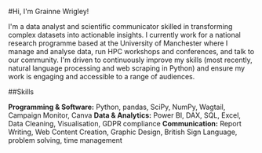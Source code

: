 #Hi, I'm Grainne Wrigley!

I'm a data analyst and scientific communicator skilled in transforming complex datasets into actionable insights. 
I currently work for a national research programme based at the University of Manchester where I manage and analyse data, run HPC workshops and conferences, and talk to our community.
I'm driven to continuously improve my skills (most recently, natural language processing and web scraping in Python) and ensure my work is engaging and accessible to a range of audiences.

##Skills

**Programming & Software:** Python, pandas, SciPy, NumPy, Wagtail, Campaign Monitor, Canva
**Data & Analytics:** Power BI, DAX, SQL, Excel, Data Cleaning, Visualisation, GDPR compliance
**Communication:** Report Writing, Web Content Creation, Graphic Design, British Sign Language, problem solving, time management
